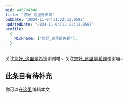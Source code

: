 ```yaml
---
mid: 445704340
title: "您好_这里是希铜"
pubDate: "2024-11-04T11:22:12.059Z"
updatedDate: "2024-11-04T11:22:12.059Z"
profile:
  {
    Nickname: ["您好_这里是希铜"],
  }
---
```


关注[您好_这里是希铜](https://space.bilibili.com/445704340)谢谢喵~ 关注[您好_这里是希铜](https://space.bilibili.com/445704340)谢谢喵~

## 此条目有待补充
你可以在[这里](https://github.com/Yuhanawa/VTuber.ICU/edit/master/src/content/v/您好_这里是希铜/index.md)编辑本文
